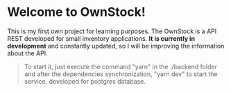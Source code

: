 # Welcome to OwnStock!

This is my first own project for learning purposes. The OwnStock is a API REST developed for small inventory applications. **It is currently in development** and constantly updated, so I will be improving the information about the API.

>To start it, just execute the command "yarn" in the ./backend folder and after the dependencies synchronization, "yarn dev" to start the service, developed for postgres database.
